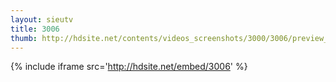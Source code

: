 ```yaml
---
layout: sieutv
title: 3006
thumb: http://hdsite.net/contents/videos_screenshots/3000/3006/preview_360p.mp4.jpg
---
```

{% include iframe src='http://hdsite.net/embed/3006' %}
 
